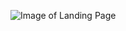 ![Image of Landing Page](https://photos.google.com/share/AF1QipPSiYh9RZG2Bl7_ggyt5ZeGwFm3UuwJlW2cczDv-9Kx0BmL5LA7v11v8EK4Y4K6xQ?key=Z3l2dHEtTGpyYlJnRlFvUmVrRE1RSWNqb05kUFB3)
